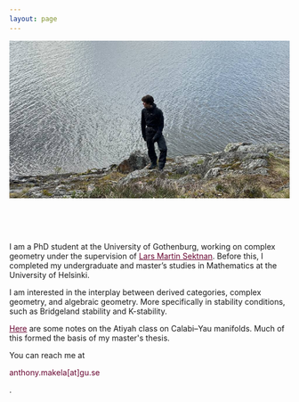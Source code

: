 ```yaml
---
layout: page
---
```


<style>
  .wrapper {
    max-width: 1200px !important;
    margin-right: auto;
    margin-left: auto;
  }
</style>

<div style="display: flex; align-items: center; gap: 4rem; flex-wrap: wrap; ">


  <!-- Left-hand side image -->
  <div style="flex: 5; min-width: 250px;">
    <div style="aspect-ratio: 16 / 9; overflow: hidden">
      <img src="/assets/images/anthony_1.jpg" alt="Profile photo" style="width: 100%; height: 100%; object-fit: cover;">
    </div>
  </div>

  <!-- Right-hand side text -->
  <div style="
  flex: 4;
  min-width: 300px;
">
    <p>
      I am a PhD student at the University of Gothenburg, working on complex geometry under the supervision of <a href="https://sites.google.com/cirget.ca/lars-sektnan/" style="color:#680530" target="_blank">Lars Martin Sektnan</a>. Before this, I completed my undergraduate and master’s studies in Mathematics at the University of Helsinki.
    </p>
    <p>
    I am interested in the interplay between derived categories, complex geometry, and algebraic geometry. More specifically in stability conditions, such as Bridgeland stability and K-stability. 
    </p>
    <p>
      <a href="assets/The_Atiyah_Class_on_Calabi__Yau_Manifolds.pdf" style="color:#680530" target="_blank">Here</a> are some notes on the Atiyah class on Calabi–Yau manifolds. Much of this formed the basis of my master's thesis.
    </p>
    <p>
      You can reach me at <p style="color:#680530">anthony.makela[at]gu.se</p>.
    </p>
  </div>

</div>

